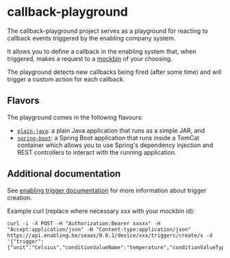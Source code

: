 # callback-playground

The callback-playground project serves as a playground for reacting to callback events triggered by the enabling company system.

It allows you to define a callback in the enabling system that, when triggered, makes a request to a [mockbin](http://mockbin.org/) of your choosing.

The playground detects new callbacks being fired (after some time) and will trigger a custom action for each callback.

## Flavors

The playground comes in the following flavours:

- [`plain-java`](plain-java): a plain Java application that runs as a simple JAR, and
- [`spring-boot`](spring-boot): a Spring Boot application that runs inside a TomCat container which allows you to use Spring's dependency injection and REST controllers to interact with the running application.

## Additional documentation

See [enabling trigger documentation](http://docs.enabling.be/docs/trigger-api) for more information about trigger creation.

Example curl (replace where necessary xxx with your mockbin id):

```
curl -i -X POST -H "Authorization:Bearer xxxxx" -H "Accept:application/json" -H "Content-type:application/json" https://api.enabling.be/seaas/0.0.1/device/xxx/triggers/create/x -d '{"trigger":{"unit":"Celsius","conditionValueName":"temperature","conditionValueType":"int","condition":"temperature>23","callbackUrl":"http://mockbin.org/bin/xxxxx000000xxxxxxxx"}}'
```
